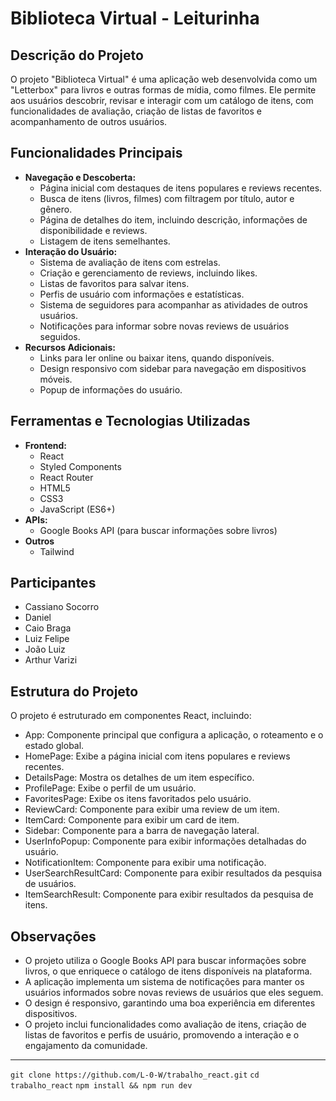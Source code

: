 # **Biblioteca Virtual \- Leiturinha**

## **Descrição do Projeto**

O projeto "Biblioteca Virtual" é uma aplicação web desenvolvida como um "Letterbox" para livros e outras formas de mídia, como filmes. Ele permite aos usuários descobrir, revisar e interagir com um catálogo de itens, com funcionalidades de avaliação, criação de listas de favoritos e acompanhamento de outros usuários.

## **Funcionalidades Principais**

* **Navegação e Descoberta:**  
  * Página inicial com destaques de itens populares e reviews recentes.  
  * Busca de itens (livros, filmes) com filtragem por título, autor e gênero.  
  * Página de detalhes do item, incluindo descrição, informações de disponibilidade e reviews.  
  * Listagem de itens semelhantes.  
* **Interação do Usuário:**  
  * Sistema de avaliação de itens com estrelas.  
  * Criação e gerenciamento de reviews, incluindo likes.  
  * Listas de favoritos para salvar itens.  
  * Perfis de usuário com informações e estatísticas.  
  * Sistema de seguidores para acompanhar as atividades de outros usuários.  
  * Notificações para informar sobre novas reviews de usuários seguidos.  
* **Recursos Adicionais:**  
  * Links para ler online ou baixar itens, quando disponíveis.  
  * Design responsivo com sidebar para navegação em dispositivos móveis.  
  * Popup de informações do usuário.

## **Ferramentas e Tecnologias Utilizadas**

* **Frontend:**  
  * React  
  * Styled Components  
  * React Router  
  * HTML5  
  * CSS3  
  * JavaScript (ES6+)  
* **APIs:**  
  * Google Books API (para buscar informações sobre livros)  
* **Outros**  
  * Tailwind

## **Participantes**

* Cassiano Socorro  
* Daniel  
* Caio Braga  
* Luiz Felipe  
* João Luiz  
* Arthur Varizi

## **Estrutura do Projeto**

O projeto é estruturado em componentes React, incluindo:

* App: Componente principal que configura a aplicação, o roteamento e o estado global.  
* HomePage: Exibe a página inicial com itens populares e reviews recentes.  
* DetailsPage: Mostra os detalhes de um item específico.  
* ProfilePage: Exibe o perfil de um usuário.  
* FavoritesPage: Exibe os itens favoritados pelo usuário.  
* ReviewCard: Componente para exibir uma review de um item.  
* ItemCard: Componente para exibir um card de item.  
* Sidebar: Componente para a barra de navegação lateral.  
* UserInfoPopup: Componente para exibir informações detalhadas do usuário.  
* NotificationItem: Componente para exibir uma notificação.  
* UserSearchResultCard: Componente para exibir resultados da pesquisa de usuários.  
* ItemSearchResult: Componente para exibir resultados da pesquisa de itens.

## **Observações**

* O projeto utiliza o Google Books API para buscar informações sobre livros, o que enriquece o catálogo de itens disponíveis na plataforma.  
* A aplicação implementa um sistema de notificações para manter os usuários informados sobre novas reviews de usuários que eles seguem.  
* O design é responsivo, garantindo uma boa experiência em diferentes dispositivos.  
* O projeto inclui funcionalidades como avaliação de itens, criação de listas de favoritos e perfis de usuário, promovendo a interação e o engajamento da comunidade.

---

``git clone https://github.com/L-0-W/trabalho_react.git``
``cd trabalho_react``
``npm install && npm run dev``
